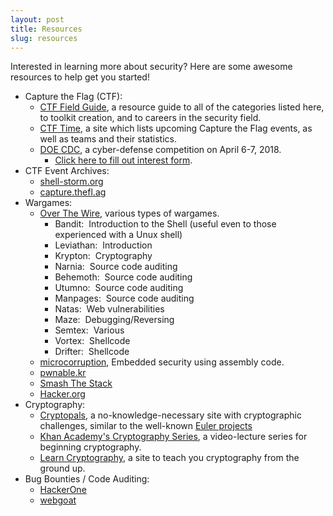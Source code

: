 ```yaml
---
layout: post
title: Resources
slug: resources
---
```


Interested in learning more about security?  Here are some awesome resources to help
get you started!

* Capture the Flag (CTF):
    * [CTF Field Guide](https://trailofbits.github.io/ctf/index.html), a resource guide to all of the categories listed here, to toolkit creation, and to careers in the security field.
    * [CTF Time](https://ctftime.org/), a site which lists upcoming Capture the Flag events, as well as teams and their statistics.
    * [DOE CDC](https://cyberdefense.anl.gov/), a cyber-defense competition on April 6-7, 2018.
        * [Click here to fill out interest form](https://goo.gl/yAurwP).
* CTF Event Archives:
    * [shell-storm.org](http://shell-storm.org/repo/CTF/)
    * [capture.thefl.ag](http://captf.com)
* Wargames:
    * [Over The Wire](http://overthewire.org/wargames/), various types of wargames.
        * Bandit: &nbsp;Introduction to the Shell (useful even to those experienced with a Unux shell)
        * Leviathan: &nbsp;Introduction
        * Krypton: &nbsp;Cryptography
        * Narnia: &nbsp;Source code auditing
        * Behemoth: &nbsp;Source code auditing
        * Utumno: &nbsp;Source code auditing
        * Manpages: &nbsp;Source code auditing
        * Natas: &nbsp;Web vulnerabilities
        * Maze: &nbsp;Debugging/Reversing
        * Semtex: &nbsp;Various
        * Vortex: &nbsp;Shellcode
        * Drifter: &nbsp;Shellcode
    * [microcorruption](http://microcorruption.com), Embedded security using assembly code.
    * [pwnable.kr](http://pwnable.kr/)
    * [Smash The Stack](http://smashthestack.org/)
    * [Hacker.org](http://hacker.org)
* Cryptography:
    * [Cryptopals](http://cryptopals.com/), a no-knowledge-necessary site with cryptographic challenges, similar to the well-known [Euler projects](https://projecteuler.net/)
    * [Khan Academy's Cryptography Series](https://www.khanacademy.org/computing/computer-science/cryptography), a video-lecture series for beginning cryptography.
    * [Learn Cryptography](http://learncryptography.com/), a site to teach you cryptography from the ground up.
* Bug Bounties / Code Auditing:
    * [HackerOne](https://hackerone.com/internet-bug-bounty)
    * [webgoat](https://code.google.com/p/webgoat/)

